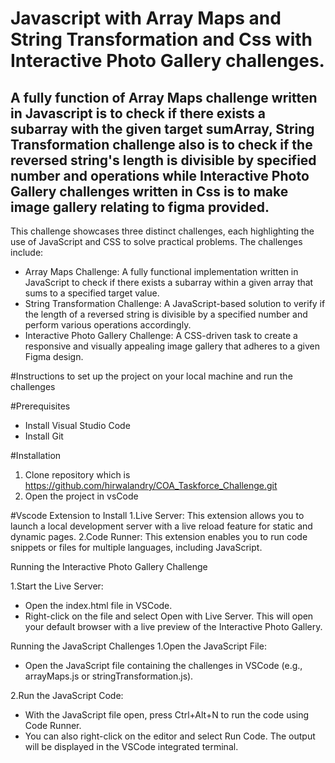 # Javascript with Array Maps and String Transformation and Css with  Interactive Photo Gallery challenges.

## A fully function of Array Maps challenge written in Javascript is to check if there exists a subarray with the given target sumArray, String Transformation challenge  also is to check if the reversed string's length is divisible by specified number and operations while Interactive Photo Gallery challenges written in Css is to make image gallery relating to figma provided.

This challenge showcases three distinct challenges, each highlighting the use of JavaScript and CSS to solve practical problems. The challenges include:

- Array Maps Challenge: A fully functional implementation written in JavaScript to check if there exists a subarray within a given array that sums to a specified target value.
- String Transformation Challenge: A JavaScript-based solution to verify if the length of a reversed string is divisible by a specified number and perform various operations accordingly.
- Interactive Photo Gallery Challenge: A CSS-driven task to create a responsive and visually appealing image gallery that adheres to a given Figma design.

#Instructions to set up the project on your local machine and run the challenges 

#Prerequisites

- Install Visual Studio Code 
- Install Git

#Installation
1. Clone repository which is https://github.com/hirwalandry/COA_Taskforce_Challenge.git
2. Open the project in vsCode

#Vscode Extension to Install
1.Live Server: This extension allows you to launch a local development server with a live reload feature for static and dynamic pages.
2.Code Runner: This extension enables you to run code snippets or files for multiple languages, including JavaScript.

Running the Interactive Photo Gallery Challenge

1.Start the Live Server:
 - Open the index.html file in VSCode.
 - Right-click on the file and select Open with Live Server.
This will open your default browser with a live preview of the Interactive Photo Gallery.

Running the JavaScript Challenges
1.Open the JavaScript File:

 - Open the JavaScript file containing the challenges in VSCode (e.g., arrayMaps.js or stringTransformation.js).

2.Run the JavaScript Code:

 - With the JavaScript file open, press Ctrl+Alt+N to run the code using Code Runner.
 - You can also right-click on the editor and select Run Code.
The output will be displayed in the VSCode integrated terminal.
